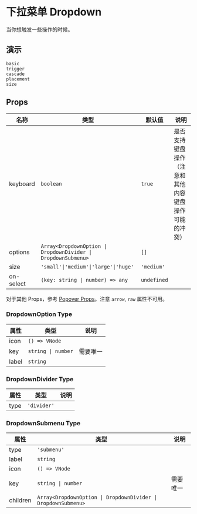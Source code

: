 # 下拉菜单 Dropdown
当你想触发一些操作的时候。

## 演示
```demo
basic
trigger
cascade
placement
size
```

## Props
|名称|类型|默认值|说明|
|-|-|-|-|
|keyboard|`boolean`|`true`|是否支持键盘操作（注意和其他内容键盘操作可能的冲突）|
|options|`Array<DropdownOption \| DropdownDivider \| DropdownSubmenu>`|`[]`||
|size|`'small'\|'medium'\|'large'\|'huge'`|`'medium'`||
|on-select|`(key: string \| number) => any`|`undefined`||

对于其他 Props，参考 [Popover Props](n-popover#Props)。注意 `arrow`, `raw` 属性不可用。

### DropdownOption Type
|属性|类型|说明|
|-|-|-|
|icon|`() => VNode`||
|key|`string \| number`|需要唯一|
|label|`string`||

### DropdownDivider Type
|属性|类型|说明|
|-|-|-|
|type|`'divider'`||

### DropdownSubmenu Type
|属性|类型|说明|
|-|-|-|
|type|`'submenu'`||
|label|`string`||
|icon|`() => VNode`||
|key|`string \| number`|需要唯一|
|children|`Array<DropdownOption \| DropdownDivider \| DropdownSubmenu>`||
